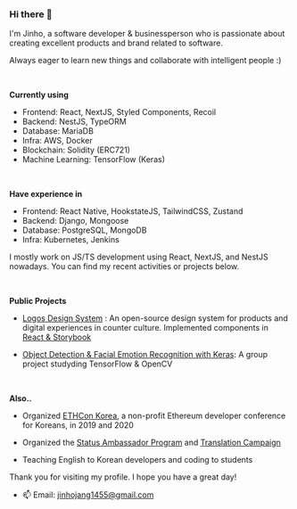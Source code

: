 ### Hi there 👋

I'm Jinho, a software developer & businessperson who is passionate about creating excellent products and brand related to software.

Always eager to learn new things and collaborate with intelligent people :)

<br/>

**Currently using**
- Frontend: React, NextJS, Styled Components, Recoil
- Backend: NestJS, TypeORM
- Database: MariaDB
- Infra: AWS, Docker
- Blockchain: Solidity (ERC721)
- Machine Learning: TensorFlow (Keras)

<br/>

**Have experience in**
- Frontend: React Native, HookstateJS, TailwindCSS, Zustand
- Backend: Django, Mongoose
- Database: PostgreSQL, MongoDB
- Infra: Kubernetes, Jenkins

I mostly work on JS/TS development using React, NextJS, and NestJS nowadays. You can find my recent activities or projects below.

<br/>

**Public Projects**

- [Logos Design System](https://github.com/acid-info/lsd#logos-design-system) : An open-source design system for products and digital experiences in counter culture. Implemented components in [React & Storybook](https://www.chromatic.com/library?appId=63e4f71c39dc65c5c703c1e8)

- [Object Detection & Facial Emotion Recognition with Keras](https://github.com/jinhojang6/ai-powered-detection): A group project studyding TensorFlow & OpenCV

<br/>

**Also..**
- Organized [ETHCon Korea](https://genesis.ethcon.kr/contributors.en.html), a non-profit Ethereum developer conference for Koreans, in 2019 and 2020

- Organized the [Status Ambassador Program](https://ambassador.status.im/) and [Translation Campaign](https://translate.status.im/)

- Teaching English to Korean developers and coding to students


Thank you for visiting my profile. I hope you have a great day!

- 📫 Email: jinhojang1455@gmail.com
